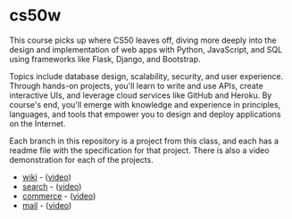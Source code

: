 # cs50w

This course picks up where CS50 leaves off, diving more deeply into the design and implementation of web apps with Python, JavaScript, and SQL using frameworks like Flask, Django, and Bootstrap.

Topics include database design, scalability, security, and user experience. Through hands-on projects, you'll learn to write and use APIs, create interactive UIs, and leverage cloud services like GitHub and Heroku. By course's end, you'll emerge with knowledge and experience in principles, languages, and tools that empower you to design and deploy applications on the Internet.

Each branch in this repository is a project from this class, and each has a readme file with the specification for that project. There is also a video demonstration for each of the projects. 
* [wiki](https://github.com/palexthom/cs50w/tree/wiki) - ([video](https://youtu.be/fm_bnGqfsE8))
* [search](https://github.com/palexthom/cs50w/tree/search) - ([video](https://youtu.be/E1oJdS1b9cY))
* [commerce](https://github.com/palexthom/cs50w/tree/commerce) - ([video](https://youtu.be/ZuHu6FfZNmE))
* [mail](https://github.com/palexthom/CS50w/tree/mail) - ([video](https://youtu.be/GTFex32n5mE))
